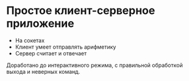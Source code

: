 Простое клиент-серверное приложение
===================================

* На сокетах
* Клиент умеет отправлять арифметику
* Сервер считает и отвечает

Доработано до интерактивного режима, с правильной обработкой выхода и неверных команд.
